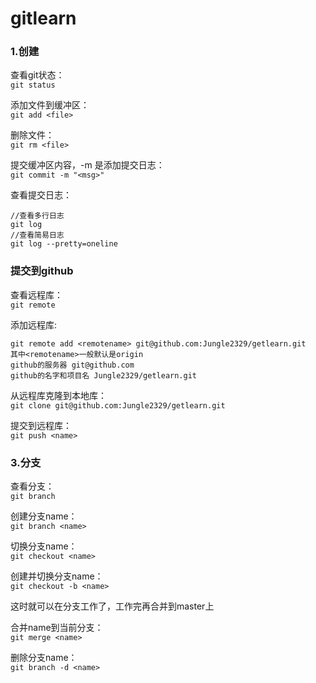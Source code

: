 # gitlearn

### 1.创建
查看git状态：  
`git status`

添加文件到缓冲区：  
`git add <file>`

删除文件：  
`git rm <file>`

提交缓冲区内容，-m <msg> 是添加提交日志：  
`git commit -m "<msg>"`


查看提交日志：  
```
//查看多行日志
git log
//查看简易日志
git log --pretty=oneline
```

### 提交到github
查看远程库：  
`git remote`

添加远程库:
```
git remote add <remotename> git@github.com:Jungle2329/getlearn.git
其中<remotename>一般默认是origin
github的服务器 git@github.com
github的名字和项目名 Jungle2329/getlearn.git
```
 
从远程库克隆到本地库：  
`git clone git@github.com:Jungle2329/getlearn.git`

提交到远程库：  
`git push <name>`

### 3.分支
查看分支：  
`git branch`

创建分支name：  
`git branch <name>`

切换分支name：  
`git checkout <name>`

创建并切换分支name：  
`git checkout -b <name>`

这时就可以在分支工作了，工作完再合并到master上

合并name到当前分支：  
`git merge <name>`

删除分支name：  
`git branch -d <name>`
